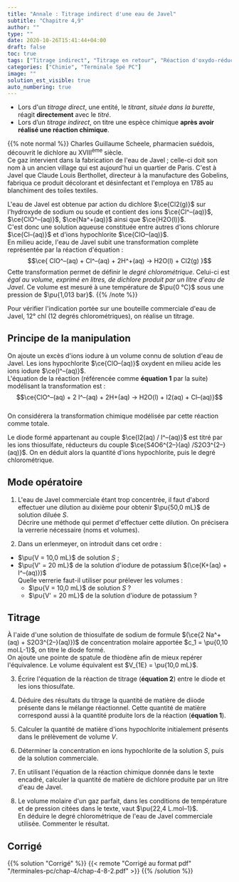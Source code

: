 ```yaml
---
title: "Annale : Titrage indirect d'une eau de Javel"
subtitle: "Chapitre 4,9"
author: ""
type: ""
date: 2020-10-26T15:41:44+04:00
draft: false
toc: true
tags: ["Titrage indirect", "Titrage en retour", "Réaction d'oxydo-réduction", "Équivalence", "Volume molaire"]
categories: ["Chimie", "Terminale Spé PC"]
image: ""
solution_est_visible: true
auto_numbering: true
---
```


- Lors d'un *titrage direct*, une entité, le *titrant*, *située dans la burette*, réagit **directement** avec le *titré*.
- Lors d’un *titrage indirect*, on titre une espèce chimique **après avoir réalisé une réaction chimique**.   

{{% note normal %}}
Charles Guillaume Scheele, pharmacien suédois, découvrit le dichlore au XVIII<sup>ème</sup> siècle.   
Ce gaz intervient dans la fabrication de l'eau de Javel&nbsp;; celle-ci doit son nom à un ancien village qui est aujourd'hui un quartier de Paris. C'est à Javel que Claude Louis Berthollet, directeur à la manufacture des Gobelins, fabriqua ce produit décolorant et désinfectant et l'employa en 1785 au blanchiment des toiles textiles.

L'eau de Javel est obtenue par action du dichlore $\ce{Cl2(g)}$ sur l'hydroxyde de sodium ou soude et contient des ions $\ce{Cl^–(aq)}$, $\ce{ClO^–(aq)}$, $\ce{Na^+(aq)}$  ainsi que $\ce{H2O(l)}$.  
C'est donc une solution aqueuse constituée entre autres d'ions chlorure $\ce{Cl–(aq)}$ et d'ions hypochlorite $\ce{ClO–(aq)}$.   
En milieu acide, l'eau de Javel subit une transformation complète représentée par la réaction d'équation&nbsp;:
$$\ce{ ClO^–(aq)  +  Cl^–(aq)  + 2H^+(aq)  ->  H2O(l) +   Cl2(g) }$$
Cette transformation permet de définir le *degré chlorométrique*. Celui-ci est *égal au volume, exprimé en litres, de dichlore produit par un litre d'eau de Javel*. Ce volume est mesuré à une température de $\pu{0 °C}$ sous une pression de $\pu{1,013 bar}$.
{{% /note %}}

Pour vérifier l'indication portée sur une bouteille commerciale d'eau de Javel, 12°&nbsp;chl (12 degrés chlorométriques), on réalise un titrage.

## Principe de la manipulation
On ajoute un excès d'ions iodure à un volume connu de solution d'eau de Javel.
Les ions hypochlorite $\ce{ClO–(aq)}$ oxydent en milieu acide les ions iodure $\ce{I^–(aq)}$.   
L'équation de la réaction (référencée comme **équation 1** par la suite) modélisant la transformation est&nbsp;:
$$\ce{ClO^–(aq)  + 2 I^–(aq)  +  2H+(aq) ->  H2O(l) +  I2(aq)  + Cl–(aq)}$$  	
On considérera la transformation chimique modélisée par cette réaction comme totale.   

Le diode formé appartenant au couple $\ce{I2(aq) / I^–(aq)}$ est titré par les ions thiosulfate, réducteurs du couple $\ce{S4O6^{2–}(aq) /S2O3^{2–}(aq)}$. On en déduit alors la quantité d'ions hypochlorite, puis le degré chlorométrique.

## Mode opératoire

1. L'eau de Javel commerciale étant trop concentrée, il faut d'abord effectuer une dilution au dixième pour obtenir $\pu{50,0 mL}$ de solution diluée $S$.  
Décrire une méthode qui permet d'effectuer cette dilution. On précisera la verrerie nécessaire (noms et volumes).

2. Dans un erlenmeyer, on introduit dans cet ordre&nbsp;:
- $\pu{V = 10,0 mL}$ de solution $S$&nbsp;;
- $\pu{V' = 20 mL}$ de la solution d'iodure de potassium $(\ce{K+(aq) + I^–(aq)})$   
Quelle verrerie faut-il utiliser pour prélever les volumes&nbsp;:
    - $\pu{V = 10,0 mL}$ de solution $S$&nbsp;?
    - $\pu{V' = 20 mL}$ de la solution d'iodure de potassium&nbsp;?

## Titrage

À l'aide d'une solution de thiosulfate de sodium de formule $(\ce{2 Na^+(aq) + S2O3^{2–}(aq)})$ de concentration molaire apportée $c_1 = \pu{0,10 mol.L-1}$, on titre le diode formé.  
On ajoute une pointe de spatule de thiodène afin de mieux repérer l'équivalence. Le volume équivalent est $V_{1E} = \pu{10,0 mL}$.

3. Écrire l'équation de la réaction de titrage (**équation 2**) entre le diode et les ions thiosulfate.

4. Déduire des résultats du titrage la quantité de matière de diiode présente dans le mélange réactionnel. Cette quantité de matière correspond aussi à la quantité produite lors de la réaction (**équation 1**).

5. Calculer la quantité de matière d'ions hypochlorite initialement présents dans le prélèvement de volume $V$.

6. Déterminer la concentration en ions hypochlorite de la solution $S$, puis de la solution commerciale.

7. En utilisant l'équation de la réaction chimique donnée dans le texte encadré, calculer la quantité de matière de dichlore produite par un litre d'eau de Javel.

8. Le volume molaire d'un gaz parfait, dans les conditions de température et de pression citées dans le texte, vaut $\pu{22,4 L.mol–1}$.  
En déduire le degré chlorométrique de l'eau de Javel commerciale utilisée.
Commenter le résultat.

## Corrigé

{{% solution "Corrigé" %}}
{{< remote "Corrigé au format pdf" "/terminales-pc/chap-4/chap-4-8-2.pdf" >}}
{{% /solution %}}




